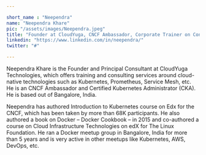 ```yaml
---

short_name : "Neependra"
name: "Neependra Khare"
pic: "/assets/images/Neependra.jpeg"
title: "Founder at CloudYuga, CNCF Ambassador, Corporate Trainer on Container Technologies"
linkedin: "https://www.linkedin.com/in/neependra/"
twitter: "#"

---
```


Neependra Khare is the Founder and Principal Consultant at CloudYuga Technologies, which offers training and consulting services around cloud-native technologies such as Kubernetes, Prometheus, Service Mesh, etc. He is an CNCF Ambassador and Certified Kubernetes Administrator (CKA). He is based out of Bangalore, India.

Neependra has authored Introduction to Kubernetes course on Edx for the CNCF, which has been taken by more than 68K participants. He also authored a book on Docker – Docker Cookbook – in 2015 and co-authored a course on Cloud Infrastructure Technologies on edX for The Linux Foundation. He ran a Docker meetup group in Bangalore, India for more than 5 years and is very active in other meetups like Kubernetes, AWS, DevOps, etc.